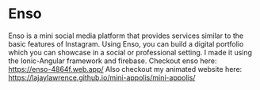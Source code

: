 # Enso
Enso is a mini social media platform that provides services similar to the basic features of Instagram. Using Enso, you can build a digital portfolio which you can showcase in a social or professional setting. I made it using the Ionic-Angular framework and firebase.
Checkout enso here: https://enso-4864f.web.app/
Also checkout my animated website here: https://lajaylawrence.github.io/mini-appolis/mini-appolis/
